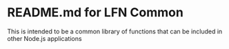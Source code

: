 # README.md for LFN Common

This is intended to be a common library of functions that can be included in other Node.js applications